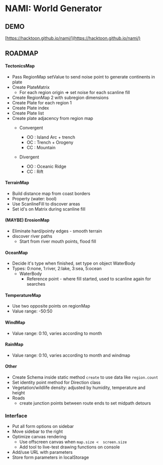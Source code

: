 # NAMI: World Generator


## DEMO

[https://hacktoon.github.io/nami/](https://hacktoon.github.io/nami/)


## ROADMAP

#### TectonicsMap
- Pass RegionMap setValue to send noise point to generate continents in plate
- Create PlateMatrix
  - For each region origin => set noise for each scanline fill
- Create RegionMap 2 with subregion dimensions
- Create Plate for each region 1
- Create Plate index
- Create Plate list
- Create plate adjacency from region map
  - Convergent
    - OO : Island Arc + trench
    - OC : Trench + Orogeny
    - CC : Mountain

  - Divergent
    - OO : Oceanic Ridge
    - CC : Rift

#### TerrainMap
- Build distance map from coast borders
- Property (water: bool)
- Use ScanlineFill to discover areas
- Set id's on Matrix during scanline fill

#### (MAYBE) ErosionMap
- Eliminate hard/pointy edges - smooth terrain
- discover river paths
  - Start from river mouth points, flood fill

#### OceanMap
- Decide it's type when finished, set type on object WaterBody
- Types: 0:none, 1:river, 2:lake, 3:sea, 5:ocean
  - WaterBody
    - Reference point - where fill started, used to scanline again for searches

#### TemperatureMap
- Use two opposite points on regionMap
- Value range: -50:50

#### WindMap
- Value range: 0:10, varies according to month

#### RainMap
- Value range: 0:10, varies according to month and windmap

#### Other
- Create Schema inside static method `create` to use data like `region.count`
- Set identity point method for Direction class
- Vegetation/wildlife density: adjusted by humidity, temperature and height
- Roads
  - create junction points between route ends to set midpath detours

### Interface
- Put all form options on sidebar
- Move sidebar to the right
- Optimize canvas rendering
  - Use offscreen canvas when `map.size <  screen.size`
  - Add tool to live-test drawing functions on console
- Add/use URL with parameters
- Store form parameters in localStorage
